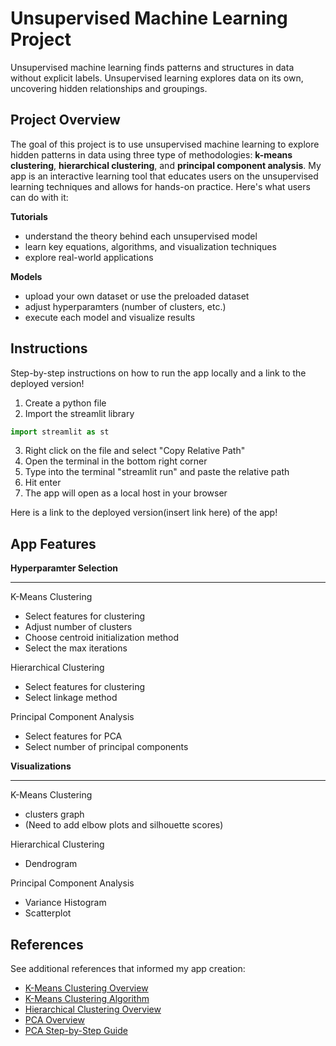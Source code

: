 Unsupervised Machine Learning Project
=====================================
Unsupervised machine learning finds patterns and structures in data without explicit labels. Unsupervised learning explores data on its own, uncovering hidden relationships and groupings.

Project Overview
----------------
The goal of this project is to use unsupervised machine learning to explore hidden patterns in data using three type of methodologies: **k-means clustering**, **hierarchical clustering**, and **principal component analysis**. My app is an interactive learning tool that educates users on the unsupervised learning techniques and allows for hands-on practice. Here's what users can do with it:

**Tutorials**
- understand the theory behind each unsupervised model
- learn key equations, algorithms, and visualization techniques
- explore real-world applications

**Models**
- upload your own dataset or use the preloaded dataset
- adjust hyperparamters (number of clusters, etc.)
- execute each model and visualize results

Instructions
------------
Step-by-step instructions on how to run the app locally and a link to the deployed version!
1. Create a python file
2. Import the streamlit library
```python
import streamlit as st
```
3. Right click on the file and select "Copy Relative Path"
4. Open the terminal in the bottom right corner
5. Type into the terminal "streamlit run" and paste the relative path
6. Hit enter
7. The app will open as a local host in your browser

Here is a link to the deployed version(insert link here) of the app!

App Features
------------
**Hyperparamter Selection**
***
K-Means Clustering
- Select features for clustering
- Adjust number of clusters
- Choose centroid initialization method
- Select the max iterations
 
Hierarchical Clustering
- Select features for clustering
- Select linkage method
  
Principal Component Analysis
- Select features for PCA
- Select number of principal components
  
**Visualizations**
***
K-Means Clustering
- clusters graph
- (Need to add elbow plots and silhouette scores)
  
Hierarchical Clustering
- Dendrogram

Principal Component Analysis
- Variance Histogram
- Scatterplot

References
----------
See additional references that informed my app creation:

- [K-Means Clustering Overview](https://www.geeksforgeeks.org/k-means-clustering-introduction/)
- [K-Means Clustering Algorithm](https://stanford.edu/~cpiech/cs221/handouts/kmeans.html)
- [Hierarchical Clustering Overview](https://www.geeksforgeeks.org/hierarchical-clustering/)
- [PCA Overview](https://www.geeksforgeeks.org/principal-component-analysis-pca/)
- [PCA Step-by-Step Guide](https://www.turing.com/kb/guide-to-principal-component-analysis)
